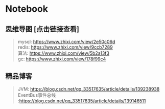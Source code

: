 # Notebook

## 思维导图 [点击链接查看]
> mysql: https://www.zhixi.com/view/2e50c06d </br>
> redis: https://www.zhixi.com/view/9ccb7289 </br>
> 算法: https://www.zhixi.com/view/5b2a13f3 </br>
> gc: https://www.zhixi.com/view/178f99c4 </br>

## 精品博客
> JVM: https://blog.csdn.net/qq_33517635/article/details/139238938
> EventBus事件总线 :https://blog.csdn.net/qq_33517635/article/details/139146511





